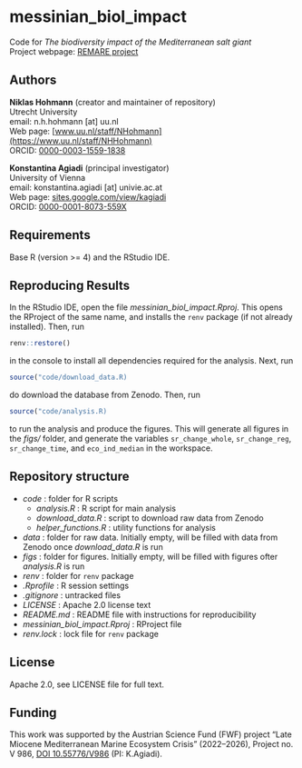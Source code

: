 # messinian_biol_impact

Code for _The biodiversity impact of the Mediterranean salt giant_  
Project webpage: [REMARE project](https://sites.google.com/view/kagiadi/projects/remare)

## Authors

__Niklas Hohmann__  (creator and maintainer of repository)  
Utrecht University  
email: n.h.hohmann [at] uu.nl  
Web page: [www.uu.nl/staff/NHohmann](https://www.uu.nl/staff/NHHohmann)  
ORCID: [0000-0003-1559-1838](https://orcid.org/0000-0003-1559-1838)

__Konstantina Agiadi__ (principal investigator)  
University of Vienna  
email: konstantina.agiadi [at] univie.ac.at  
Web page: [sites.google.com/view/kagiadi](https://sites.google.com/view/kagiadi)  
ORCID: [0000-0001-8073-559X](https://orcid.org/0000-0001-8073-559X)  

## Requirements

Base R (version >= 4) and the RStudio IDE.

## Reproducing Results

In the RStudio IDE, open the file _messinian_biol_impact.Rproj_. This opens the RProject of the same name, and installs the `renv` package (if not already installed). Then, run

```R
renv::restore()
```

in the console to install all dependencies required for the analysis. Next, run

```R
source("code/download_data.R)
```

do download the database from Zenodo. Then, run

```R
source("code/analysis.R)
```

to run the analysis and produce the figures. This will generate all figures in the _figs/_ folder, and generate the variables `sr_change_whole`, `sr_change_reg`, `sr_change_time`, and `eco_ind_median` in the workspace.

## Repository structure

* _code_ : folder for R scripts
  * _analysis.R_ : R script for main analysis
  * _download_data.R_ : script to download raw data from Zenodo
  * _helper_functions.R_ : utility functions for analysis
* _data_ : folder for raw data. Initially empty, will be filled with data from Zenodo once _download_data.R_ is run
* _figs_ : folder for figures. Initially empty, will be filled with figures ofter _analysis.R_ is run
* _renv_ : folder for `renv` package
* _.Rprofile_ : R session settings
* _.gitignore_ : untracked files
* _LICENSE_ : Apache 2.0 license text
* _README.md_ : README file with instructions for reproducibility
* _messinian_biol_impact.Rproj_ : RProject file
* _renv.lock_ : lock file for `renv` package

## License

Apache 2.0, see LICENSE file for full text.

## Funding

This work was supported by the Austrian Science Fund (FWF) project “Late Miocene Mediterranean Marine Ecosystem Crisis” (2022–2026), Project no. V 986, [DOI 10.55776/V986](https://www.doi.org/10.55776/V986) (PI: K.Agiadi).

